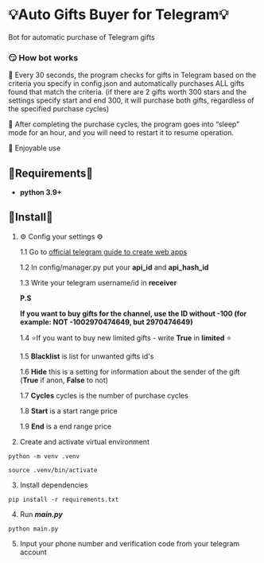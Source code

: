 # 💡Auto Gifts Buyer for Telegram💡

Bot for automatic purchase of Telegram gifts

### 😏 How bot works

📖 Every 30 seconds, the program checks for gifts in Telegram based on the criteria you specify in config.json and automatically purchases ALL gifts found that match the criteria. (if there are 2 gifts worth 300 stars and the settings specify start and end 300, it will purchase both gifts, regardless of the specified purchase cycles)

📘 After completing the purchase cycles, the program goes into “sleep” mode for an hour, and you will need to restart it to resume operation.

📕 Enjoyable use

## 🍋Requirements🍋

- __python 3.9+__

## 🔌Install🔌

    
1. ⚙️ Config your settings ⚙️

   1.1 Go to [official telegram guide to create web apps](https://core.telegram.org/api/obtaining_api_id#:~:text=Obtaining%20api_id&text=Log%20in%20to%20your%20Telegram,one%20api_id%20connected%20to%20it.)

   1.2 In config/manager.py put your __api_id__ and __api_hash_id__

   1.3 Write your telegram username/id in __receiver__
   
   **P.S**

   **If you want to buy gifts for the channel, use the ID without -100 (for example: NOT -1002970474649, but 2970474649)**

   1.4 ⭐If you want to buy new limited gifts - write __True__ in __limited__ ⭐

   1.5 __Blacklist__ is list for unwanted gifts id's

   1.6 __Hide__ this is a setting for information about the sender of the gift (__True__ if anon, __False__ to not)

   1.7 __Cycles__ cycles is the number of purchase cycles

   1.8 __Start__ is a start range price

   1.9 __End__ is a end range price


2. Create and activate virtual environment

```
python -m venv .venv
```

```
source .venv/bin/activate
```


3. Install dependencies

```
pip install -r requirements.txt
```

4. Run ___main.py___

```
python main.py
```

5. Input your phone number and verification code from your telegram account
